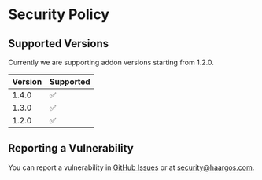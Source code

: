# Security Policy

## Supported Versions

Currently we are supporting addon versions starting from 1.2.0.

| Version | Supported          |
| ------- | ------------------ |
| 1.4.0   | :white_check_mark: |
| 1.3.0   | :white_check_mark: |
| 1.2.0   | :white_check_mark: |

## Reporting a Vulnerability

You can report a vulnerability in [GitHub Issues](https://github.com/haargos/ha-addons/issues) or at security@haargos.com.
